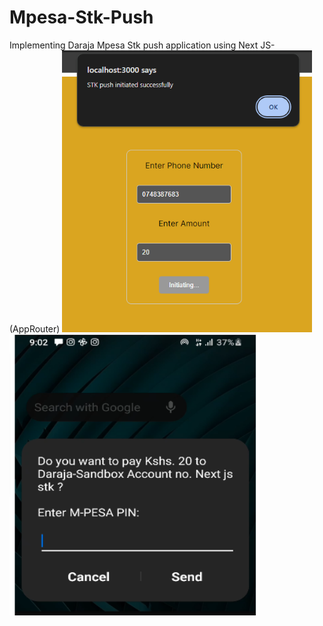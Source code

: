 # Mpesa-Stk-Push
Implementing Daraja Mpesa Stk push application using  Next JS-(AppRouter)
<img src="public/screenshot.PNG" alt="Frontend Screenshot" width="400px" />
<img src="public/screenshot1.PNG" alt="STK Notification Screenshot" width="400px" height="450px" />

